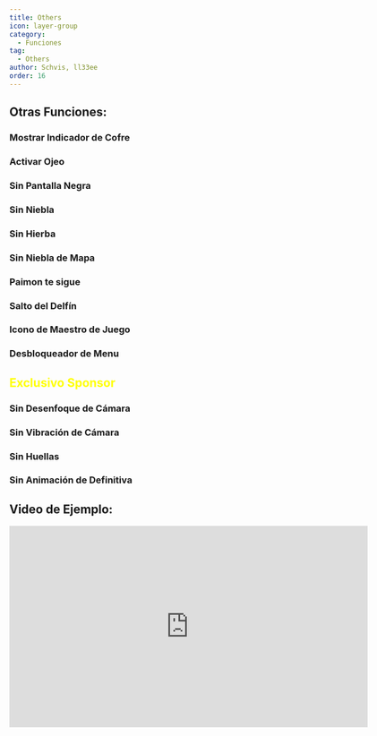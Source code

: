 ```yaml
---
title: Others
icon: layer-group
category:
  - Funciones
tag:
  - Others
author: Schvis, ll33ee
order: 16
---
```


## Otras Funciones:
### Mostrar Indicador de Cofre
### Activar Ojeo
### Sin Pantalla Negra
### Sin Niebla
### Sin Hierba
### Sin Niebla de Mapa
### Paimon te sigue
### Salto del Delfín
### Icono de Maestro de Juego
### Desbloqueador de Menu
## <span style='color:yellow;'>Exclusivo Sponsor</span>
### Sin Desenfoque de Cámara
### Sin Vibración de Cámara
### Sin Huellas
### Sin Animación de Definitiva

## Video de Ejemplo:

<div class="iframe-container"><iframe width="640" height="360" src="https://www.youtube.com/embed/AjkJ8S8NHsI?list=PL5eI1Tb64p56g27qfYk7VuFTz4FK6YrKa" title="Korepi - Visuals/Other" frameborder="0" allow="accelerometer; autoplay; clipboard-write; encrypted-media; gyroscope; picture-in-picture; web-share" allowfullscreen></iframe></div>
